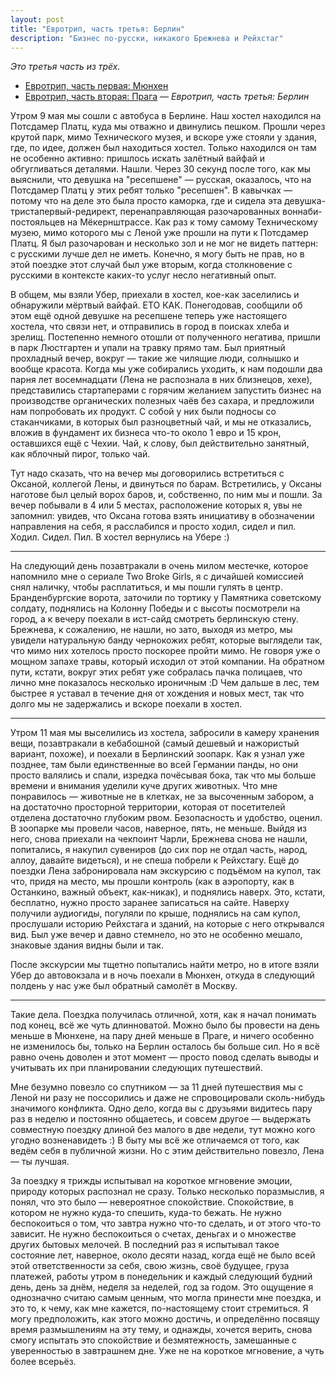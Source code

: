 ```yaml
---
layout: post
title: "Евротрип, часть третья: Берлин"
description: "Бизнес по-русски, никакого Брежнева и Рейхстаг"
---
```



_Это третья часть из трёх._

- [Евротрип, часть первая: Мюнхен](https://frey.su/eurotrip-the-first-munich/)
- [Евротрип, часть вторая: Прага](https://frey.su/eurotrip-the-first-prague/)
— *Евротрип, часть третья: Берлин*

Утром 9 мая мы сошли с автобуса в Берлине. Наш хостел находился на Потсдамер Платц, куда мы отважно и двинулись пешком. Прошли через крутой парк, мимо Технического музея, и вскоре уже стояли у здания, где, по идее, должен был находиться хостел. Только находился он там не особенно активно: пришлось искать залётный вайфай и обгугливаться деталями. Нашли. Через 30 секунд после того, как мы выяснили, что девушка на "ресепшене" — русская, оказалось, что на Потсдамер Платц у этих ребят только "ресепшен". В кавычках — потому что на деле это была просто каморка, где и сидела эта девушка-тристапервый-редирект, перенаправляющая разочарованных воннаби-постояльцев на Мёкернштрассе. Как раз к тому самому Техническому музею, мимо которого мы с Леной уже прошли на пути к Потсдамер Платц. Я был разочарован и несколько зол и не мог не видеть паттерн: с русскими лучше дел не иметь. Конечно, я могу быть не прав, но в этой поездке этот случай был уже вторым, когда столкновение с русскими в контексте каких-то услуг несло негативный опыт.

В общем, мы взяли Убер, приехали в хостел, кое-как заселились и обнаружили мёртвый вайфай. ЕТО КАК. Понегодовав, сообщили об этом ещё одной девушке на ресепшене теперь уже настоящего хостела, что связи нет, и отправились в город в поисках хлеба и зрелищ. Постепенно немного отошли от полученного негатива, пришли в парк Люстгартен и упали на травку прямо там. Был приятный прохладный вечер, вокруг — такие же чилящие люди, солнышко и вообще красота. Когда мы уже собирались уходить, к нам подошли два парня лет восемнадцати (Лена не распознала в них близнецов, хехе), представились стартаперами с горячим желанием запустить бизнес на производстве органических полезных чаёв без сахара, и предложили нам попробовать их продукт. С собой у них были подносы со стаканчиками, в которых был разноцветный чай, и мы не отказались, вложив в фундамент их бизнеса что-то около 1 евро и 15 крон, оставшихся ещё с Чехии. Чай, к слову, был действительно занятный, как яблочный пирог, только чай.

Тут надо сказать, что на вечер мы договорились встретиться с Оксаной, коллегой Лены, и двинуться по барам. Встретились, у Оксаны наготове был целый ворох баров, и, собственно, по ним мы и пошли. За вечер побывали в 4 или 5 местах, расположение которых я, увы не запомнил: увидев, что Оксана готова взять инициативу в обозначении направления на себя, я расслабился и просто ходил, сидел и пил. Ходил. Сидел. Пил. В хостел вернулись на Убере :)

***

На следующий день позавтракали в очень милом местечке, которое напомнило мне о сериале Two Broke Girls, я с дичайшей комиссией снял наличку, чтобы расплатиться, и мы пошли гулять в центр. Бранденбургские ворота, заточили по тортику у Памятника советскому солдату, поднялись на Колонну Победы и с высоты посмотрели на город, а к вечеру поехали в ист-сайд смотреть берлинскую стену. Брежнева, к сожалению, не нашли, но зато, выходя из метро, мы увидели натуральную банду чернокожих ребят, которые выглядели так, что мимо них хотелось просто поскорее пройти мимо. Не говоря уже о мощном запахе травы, который исходил от этой компании. На обратном пути, кстати, вокруг этих ребят уже собралась пачка полицаев, что лично мне показалось несколько ироничным :D Чем дальше в лес, тем быстрее я уставал в течение дня от хождения и новых мест, так что долго мы не задержались и вскоре поехали в хостел.

***

Утром 11 мая мы выселились из хостела, забросили в камеру хранения вещи, позавтракали в кебабошной (самый дешевый и нажористый вариант, похоже), и поехали в Берлинский зоопарк. Как я узнал уже позднее, там были единственные во всей Германии панды, но они просто валялись и спали, изредка почёсывая бока, так что мы больше времени и внимания уделили куче других животных. Что мне понравилось — животные не в клетках, не за высоченным забором, а на достаточно просторной территории, которая от посетителей отделена достаточно глубоким рвом. Безопасность и удобство, оценил. В зоопарке мы провели часов, наверное, пять, не меньше. Выйдя из него, снова приехали на чекпоинт Чарли, Брежнева снова не нашли, попитались, я накупил сувениров (до сих пор не отдал часть, народ, аллоу, давайте видеться), и не спеша побрели к Рейхстагу. Ещё до поездки Лена забронировала нам экскурсию с подъёмом на купол, так что, придя на место, мы прошли контроль (как в аэропорту, как в Останкино, важный объект, как-никак), и поднялись наверх. Это, кстати, бесплатно, нужно просто заранее записаться на сайте. Наверху получили аудиогиды, погуляли по крыше, поднялись на сам купол, прослушали историю Рейхстага и зданий, на которые с него открывался вид. Был уже вечер и давно стемнело, но это не особенно мешало, знаковые здания видны были и так.

После экскурсии мы тщетно попытались найти метро, но в итоге взяли Убер до автовокзала и в ночь поехали в Мюнхен, откуда в следующий полдень у нас уже был обратный самолёт в Москву.

***

Такие дела. Поездка получилась отличной, хотя, как я начал понимать под конец, всё же чуть длинноватой. Можно было бы провести на день меньше в Мюнхене, на пару дней меньше в Праге, и ничего особенно не изменилось бы, только на Берлин осталось бы больше сил. Но я всё равно очень доволен и этот момент — просто повод сделать выводы и учитывать их при планировании следующих путешествий.

Мне безумно повезло со спутником — за 11 дней путешествия мы с Леной ни разу не поссорились и даже не спровоцировали сколь-нибудь значимого конфликта. Одно дело, когда вы с друзьями видитесь пару раз в неделю и постоянно общаетесь, и совсем другое — выдержать совместную поездку длиной без малого в две недели, тут можно кого угодно возненавидеть :) В быту мы всё же отличаемся от того, как ведём себя в публичной жизни. Но с этим действительно повезло, Лена — ты лучшая.

За поездку я трижды испытывал на короткое мгновение эмоции, природу которых распознал не сразу. Только несколько поразмыслив, я понял, что это было — невероятное спокойствие. Спокойствие, в котором не нужно куда-то спешить, куда-то бежать. Не нужно беспокоиться о том, что завтра нужно что-то сделать, и от этого что-то зависит. Не нужно беспокоиться о счетах, деньгах и о множестве других бытовых мелочей. В последний раз я испытывал такое состояние лет, наверное, около десяти назад, когда ещё не было всей этой ответственности за себя, свою жизнь, своё будущее, груза платежей, работы утром в понедельник и каждый следующий будний день, день за днём, неделя за неделей, год за годом. Это ощущение я однозначно считаю самым ценным, что могла принести мне поездка, и это то, к чему, как мне кажется, по-настоящему стоит стремиться. Я могу предположить, как этого можно достичь, и определённо посвящу время размышлениям на эту тему, и однажды, хочется верить, снова смогу испытать это спокойствие и безмятежность, замешанные с уверенностью в завтрашнем дне. Уже не на короткое мгновение, а чуть более всерьёз.
